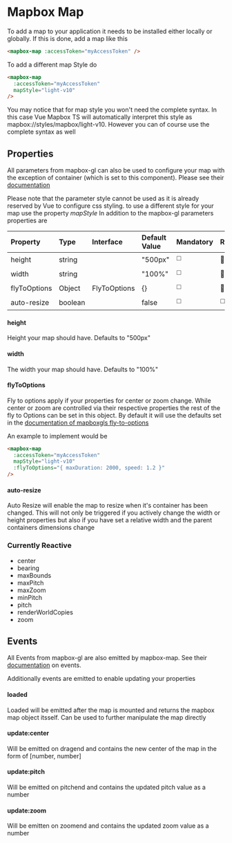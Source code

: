 # Mapbox Map

To add a map to your application it needs to be installed either locally or globally. If this is done, add a map like this

```html
<mapbox-map :accessToken="myAccessToken" />
```

To add a different map Style do

```html
<mapbox-map 
  :accessToken="myAccessToken"
  mapStyle="light-v10"
/>
```
You may notice that for map style you won't need the complete syntax. In this case Vue Mapbox TS will automatically interpret this style as mapbox://styles/mapbox/light-v10. However you can of course use the complete syntax as well

## Properties

All parameters from mapbox-gl can also be used to configure your map with the exception of container (which is set to this component). Please see their [documentation](https://docs.mapbox.com/mapbox-gl-js/api/map/#map-parameters)

Please note that the parameter style cannot be used as it is already reserved by Vue to configure css styling. to use a different style for your map use the property *mapStyle* In addition to the mapbox-gl parameters properties are

| Property     | Type    | Interface    | Default Value | Mandatory             | Reactive              |
| :----------- | :------ | :----------- | :------------ | --------------------- | --------------------- |
| height       | string  |              | "500px"       | :white_medium_square: | :white_square_button: |
| width        | string  |              | "100%"        | :white_medium_square: | :white_square_button: |
| flyToOptions | Object  | FlyToOptions | {}            | :white_medium_square: | :white_square_button: |
| auto-resize  | boolean |              | false         | :white_medium_square: | :white_medium_square: |


#### height
Height your map should have. Defaults to "500px"

#### width
The width your map should have. Defaults to "100%"

#### flyToOptions

Fly to options apply if your properties for center or zoom change. While center or zoom are controlled via their respective properties the rest of the fly to Options can be set in this object. By default it will use the defaults set in the [documentation of mapboxgls fly-to-options](https://docs.mapbox.com/mapbox-gl-js/api/map/#map#flyto)

An example to implement would be
```html
<mapbox-map 
  :accessToken="myAccessToken"
  mapStyle="light-v10"
  :flyToOptions="{ maxDuration: 2000, speed: 1.2 }"
/>
```

#### auto-resize

Auto Resize will enable the map to resize when it's container has been changed. This will not only be triggered if you actively change the width or height properties but also if you have set a relative width and the parent containers dimensions change

### Currently Reactive
- center
- bearing
- maxBounds
- maxPitch
- maxZoom
- minPitch
- pitch
- renderWorldCopies
- zoom

## Events

All Events from mapbox-gl are also emitted by mapbox-map. See their [documentation](https://docs.mapbox.com/mapbox-gl-js/api/map/#map-events) on events.

Additionally events are emitted to enable updating your properties


#### loaded
Loaded will be emitted after the map is mounted and returns the mapbox map object itsself. Can be used to further manipulate the map directly

#### update:center
Will be emitted on dragend and contains the new center of the map in the form of [number, number]

#### update:pitch
Will be emitted on pitchend and contains the updated pitch value as a number

#### update:zoom
Will be emitten on zoomend and contains the updated zoom value as a number
